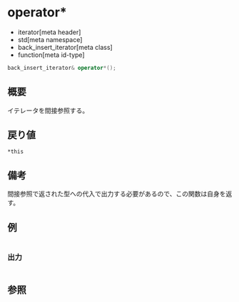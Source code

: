 # operator*
* iterator[meta header]
* std[meta namespace]
* back_insert_iterator[meta class]
* function[meta id-type]

```cpp
back_insert_iterator& operator*();
```

## 概要
イテレータを間接参照する。

## 戻り値
`*this`

## 備考
間接参照で返された型への代入で出力する必要があるので、この関数は自身を返す。


## 例
```cpp
```

### 出力
```
```

## 参照
